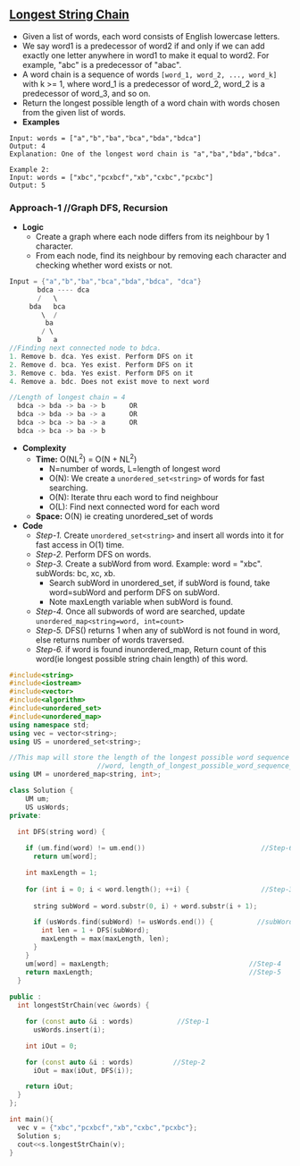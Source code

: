 ## [Longest String Chain](https://leetcode.com/problems/longest-string-chain/)
- Given a list of words, each word consists of English lowercase letters.
- We say word1 is a predecessor of word2 if and only if we can add exactly one letter anywhere in word1 to make it equal to word2. For example, "abc" is a predecessor of "abac".
- A word chain is a sequence of words `[word_1, word_2, ..., word_k]` with k >= 1, where word_1 is a predecessor of word_2, word_2 is a predecessor of word_3, and so on.
- Return the longest possible length of a word chain with words chosen from the given list of words.
- **Examples**
 ```console
Input: words = ["a","b","ba","bca","bda","bdca"]
Output: 4
Explanation: One of the longest word chain is "a","ba","bda","bdca".

Example 2:
Input: words = ["xbc","pcxbcf","xb","cxbc","pcxbc"]
Output: 5
```

### Approach-1    //Graph DFS, Recursion
- **Logic**
  - Create a graph where each node differs from its neighbour by 1 character.
  - From each node, find its neighbour by removing each character and checking whether word exists or not.
```c
Input = {"a","b","ba","bca","bda","bdca", "dca"}
       bdca ---- dca 
       /   \
     bda   bca        
        \  / 
         ba
        / \    
       b   a 
//Finding next connected node to bdca.
1. Remove b. dca. Yes exist. Perform DFS on it
2. Remove d. bca. Yes exist. Perform DFS on it
3. Remove c. bda. Yes exist. Perform DFS on it
4. Remove a. bdc. Does not exist move to next word

//Length of longest chain = 4
  bdca -> bda -> ba -> b      OR
  bdca -> bda -> ba -> a      OR
  bdca -> bca -> ba -> a      OR
  bdca -> bca -> ba -> b
```
- **Complexity**
  - **Time:** O(NL<sup>2</sup>) = O(N + NL<sup>2</sup>)
    - N=number of words, L=length of longest word
    - O(N): We create a `unordered_set<string>` of words for fast searching.
    - O(N): Iterate thru each word to find neighbour
    - O(L): Find next connected word for each word
  - **Space:** O(N) ie creating unordered_set of words
- **Code**
   - *Step-1.* Create `unordered_set<string>` and insert all words into it for fast access in O(1) time.
   - *Step-2.* Perform DFS on words.
   - *Step-3.* Create a subWord from word. Example: word = "xbc". subWords: bc, xc, xb. 
     - Search subWord in unordered_set, if subWord is found, take word=subWord and perform DFS on subWord.
     - Note maxLength variable when subWord is found.
  - *Step-4.* Once all subwords of word are searched, update `unordered_map<string=word, int=count>`
  - *Step-5.* DFS() returns 1 when any of subWord is not found in word, else returns number of words traversed.
  - *Step-6.* if word is found inunordered_map, Return count of this word(ie longest possible string chain length) of this word.
```c++
#include<string>
#include<iostream>
#include<vector>
#include<algorithm>
#include<unordered_set>
#include<unordered_map>
using namespace std;
using vec = vector<string>;
using US = unordered_set<string>;

//This map will store the length of the longest possible word sequence where the key is the last word in the sequence.
                      //word, length_of_longest_possible_word_sequence_ending_at_word
using UM = unordered_map<string, int>;

class Solution {
    UM um;
    US usWords;
private:

  int DFS(string word) {
  
    if (um.find(word) != um.end())                             //Step-6
      return um[word];      

    int maxLength = 1;  
    
    for (int i = 0; i < word.length(); ++i) {                  //Step-3
    
      string subWord = word.substr(0, i) + word.substr(i + 1);

      if (usWords.find(subWord) != usWords.end()) {           //subWord found in unordered_set
        int len = 1 + DFS(subWord);
        maxLength = max(maxLength, len);
      }
    }
    um[word] = maxLength;                                   //Step-4
    return maxLength;                                       //Step-5
  }
  
public :
  int longestStrChain(vec &words) {

    for (const auto &i : words)           //Step-1
      usWords.insert(i);

    int iOut = 0;

    for (const auto &i : words)          //Step-2
      iOut = max(iOut, DFS(i));

    return iOut;
  }
};

int main(){
  vec v = {"xbc","pcxbcf","xb","cxbc","pcxbc"};
  Solution s;
  cout<<s.longestStrChain(v);
}
```
